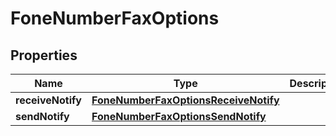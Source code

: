 
# FoneNumberFaxOptions

## Properties
Name | Type | Description | Notes
------------ | ------------- | ------------- | -------------
**receiveNotify** | [**FoneNumberFaxOptionsReceiveNotify**](FoneNumberFaxOptionsReceiveNotify.md) |  |  [optional]
**sendNotify** | [**FoneNumberFaxOptionsSendNotify**](FoneNumberFaxOptionsSendNotify.md) |  |  [optional]



